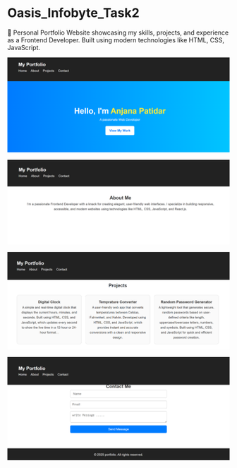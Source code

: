# Oasis_Infobyte_Task2
🎨 Personal Portfolio Website showcasing my skills, projects, and experience as a Frontend Developer. Built using modern technologies like HTML, CSS, JavaScript.




![portfolio Screenshot](ss1.png)











![portfolio Screenshot](ss2.png)











![portfolio Screenshot](ss3.png)












![portfolio Screenshot](ss4.png)
